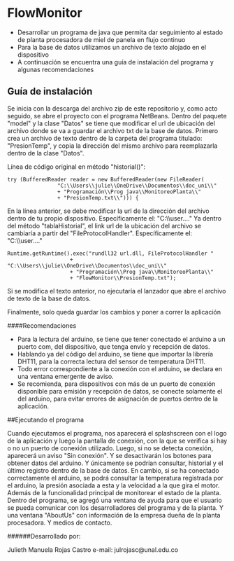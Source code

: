 # FlowMonitor

- Desarrollar un programa de java que permita dar seguimiento al estado de planta procesadora de miel de panela en flujo continuo
- Para la base de datos utilizamos un archivo de texto alojado en el dispositivo
- A continuación se encuentra una guía de instalación del programa y algunas recomendaciones


## Guía de instalación
<p> Se inicia con la descarga del archivo zip de este repositorio y, como acto seguido, se abre el proyecto con el programa NetBeans.
Dentro del paquete "model" y la clase "Datos" se tiene que modificar el url de ubicación del archivo donde se va a guardar el archivo txt de la base de datos.
Primero crea un archivo de texto dentro de la carpeta del programa titulado: "PresionTemp", y copia la dirección del mismo archivo para reemplazarla dentro de la clase "Datos".

Línea de código original en método "historial()":
</p>

```
try (BufferedReader reader = new BufferedReader(new FileReader(
                "C:\\Users\\julie\\OneDrive\\Documentos\\doc_uni\\"
                + "Programación\\Prog java\\MonitoreoPlanta\\"
                + "PresionTemp.txt\\"))) {
```
<p> En la línea anterior, se debe modificar la url de la dirección del archivo dentro de tu propio dispositivo. Específicamente el: "C:\\user...."
Ya dentro del método "tablaHistorial", el link url de la ubicación del archivo se cambiaría a partir del "FileProtocolHandler". Específicamente el: "C:\\user...."
</p>

```
Runtime.getRuntime().exec("rundll32 url.dll, FileProtocolHandler "
                    + "C:\\Users\\julie\\OneDrive\\Documentos\\doc_uni\\"
                    + "Programación\\Prog java\\MonitoreoPlanta\\"
                    + "FlowMonitor\\PresionTemp.txt");
```
<p> Si se modifica el texto anterior, no ejecutaría el lanzador que abre el archivo de texto de la base de datos.

Finalmente, solo queda guardar los cambios y poner a correr la aplicación

</p>

####Recomendaciones
- Para la lectura del arduino, se tiene que tener conectado el arduino a un puerto com, del dispositivo, que tenga envío y recepción de datos.
- Hablando ya del código del arduino, se tiene que importar la librería DHT11, para la correcta lectura del sensor de temperatura DHT11.
- Todo error correspondiente a la conexión con el arduino, se declara en una ventana emergente de aviso.
- Se recomienda, para dispositivos con más de un puerto de conexión disponible para emisión y recepción de datos, se conecte solamente el del arduino, para evitar errores de asignación de puertos dentro de la aplicación.

##Ejecutando el programa
<p>Cuando ejecutamos el programa, nos aparecerá el splashscreen con el logo de la aplicación y luego la pantalla de conexión, con la que se verifica si hay o no un puerto de conexión utilizado.
Luego, si no se detecta conexión, aparecerá un aviso "Sin conexión". Y se desactivarán los botones para obtener datos del arduino. Y únicamente se podrían consultar, historial y el último registro dentro de la base de datos.
En cambio, si se ha conectado correctamente el arduino, se podrá consultar la temperatura registrada por el arduino, la presión asociada a esta y la velocidad a la que gira el motor.
Además de la funcionalidad principal de monitorear el estado de la planta. Dentro del programa, se agregó una ventana de ayuda para que el usuario se pueda comunicar con los desarrolladores del programa y de la planta. Y una ventana "AboutUs" con información de la empresa dueña de la planta procesadora. Y medios de contacto.


</p>

######Desarrollado por:
<p> Julieth Manuela Rojas Castro
e-mail: julrojasc@unal.edu.co
</p>
